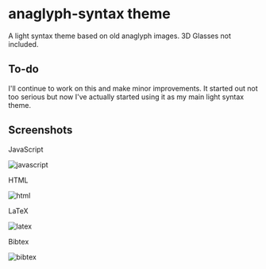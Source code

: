 # anaglyph-syntax theme

A light syntax theme based on old anaglyph images. 3D Glasses not included.

## To-do

I'll continue to work on this and make minor improvements. It started out not too serious but now I've actually started using it as my main light syntax theme.

## Screenshots

JavaScript

![javascript](http://phonemica.net/github/anaglyph-javascript.png)

HTML

![html](http://phonemica.net/github/anaglyph-html.png)

LaTeX

![latex](http://phonemica.net/github/anaglyph-latex.png)

Bibtex

![bibtex](http://phonemica.net/github/anaglyph-bibtex.png)
